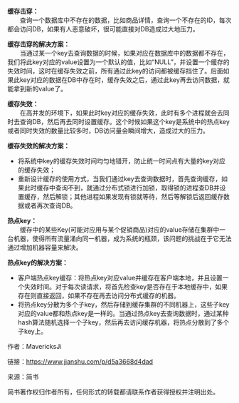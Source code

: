 **缓存击穿：**  
 　　查询一个数据库中不存在的数据，比如商品详情，查询一个不存在的ID，每次都会访问DB，如果有人恶意破坏，很可能直接对DB造成过大地压力。

**缓存击穿的解决方案：**  
 　　当通过某一个key去查询数据的时候，如果对应在数据库中的数据都不存在，我们将此key对应的value设置为一个默认的值，比如“NULL”，并设置一个缓存的失效时间，这时在缓存失效之前，所有通过此key的访问都被缓存挡住了。后面如果此key对应的数据在DB中存在时，缓存失效之后，通过此key再去访问数据，就能拿到新的value了。

**缓存失效：**  
 　　在高并发的环境下，如果此时key对应的缓存失效，此时有多个进程就会去同时去查询DB，然后再去同时设置缓存。这个时候如果这个key是系统中的热点key或者同时失效的数量比较多时，DB访问量会瞬间增大，造成过大的压力。

**缓存失效的解决方案：**

* 将系统中key的缓存失效时间均匀地错开，防止统一时间点有大量的key对应的缓存失效；
* 重新设计缓存的使用方式，当我们通过key去查询数据时，首先查询缓存，如果此时缓存中查询不到，就通过分布式锁进行加锁，取得锁的进程查DB并设置缓存，然后解锁；其他进程如果发现有锁就等待，然后等解锁后返回缓存数据或者再次查询DB。

**热点key：**  
 　　缓存中的某些Key\(可能对应用与某个促销商品\)对应的value存储在集群中一台机器，使得所有流量涌向同一机器，成为系统的瓶颈，该问题的挑战在于它无法通过增加机器容量来解决。

**热点key的解决方案：**

* 客户端热点key缓存：将热点key对应value并缓存在客户端本地，并且设置一个失效时间。对于每次读请求，将首先检查key是否存在于本地缓存中，如果存在则直接返回，如果不存在再去访问分布式缓存的机器。
* 将热点key分散为多个子key，然后存储到缓存集群的不同机器上，这些子key对应的value都和热点key是一样的。当通过热点key去查询数据时，通过某种hash算法随机选择一个子key，然后再去访问缓存机器，将热点分散到了多个子key上。

  


  


作者：MavericksJi

  


链接：https://www.jianshu.com/p/d5a3668d4dad

  


来源：简书

  


简书著作权归作者所有，任何形式的转载都请联系作者获得授权并注明出处。

